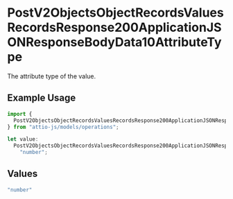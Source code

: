 # PostV2ObjectsObjectRecordsValuesRecordsResponse200ApplicationJSONResponseBodyData10AttributeType

The attribute type of the value.

## Example Usage

```typescript
import {
  PostV2ObjectsObjectRecordsValuesRecordsResponse200ApplicationJSONResponseBodyData10AttributeType,
} from "attio-js/models/operations";

let value:
  PostV2ObjectsObjectRecordsValuesRecordsResponse200ApplicationJSONResponseBodyData10AttributeType =
    "number";
```

## Values

```typescript
"number"
```